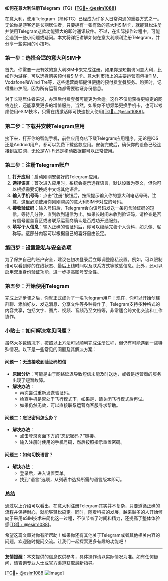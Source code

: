 **如何在意大利注册Telegram（TG）[[TG💪+ @esim1088](https://t.me/s/esim1088)]**

在意大利，使用Telegram（简称TG）已经成为许多人日常沟通的重要方式之一。无论你是游客还是长期居住者，只要拥有一张有效的意大利SIM卡，就能轻松注册并使用Telegram这款功能强大的即时通讯软件。不过，在实际操作过程中，可能会遇到一些小问题或疑问。本文将详细讲解如何在意大利顺利注册Telegram，并分享一些实用的小技巧。

### 第一步：选择合适的意大利SIM卡

首先，你需要一张有效的意大利SIM卡来完成注册。如果你是短期访问意大利，比如作为游客，可以选择购买预付费SIM卡。意大利市场上的主要运营商包括TIM、Vodafone和Wind Tre等，这些运营商都提供便捷的预付费套餐服务。购买时，记得携带护照，因为所有运营商都需要验证身份信息。

对于长期居住者来说，办理后付费套餐可能更为合适。这样不仅能获得更稳定的网络连接，还能享受更多的增值服务。当然，如果你不想频繁更换手机卡，也可以考虑使用eSIM技术，只需在线激活即可快速投入使用[[TG💪+ @esim1088](https://t.me/s/esim1088)]。

### 第二步：下载并安装Telegram应用

接下来，打开你的智能手机，前往应用商店下载Telegram应用程序。无论是iOS还是Android用户，都可以免费下载这款应用。安装完成后，确保你的设备已经连接到互联网，无论是Wi-Fi还是移动数据都可以正常使用。

### 第三步：注册Telegram账户

1. **打开应用**：启动刚刚安装好的Telegram应用。
2. **选择语言**：首次进入应用时，系统会提示选择语言，默认设置为英文，但你可以根据需要切换成中文或其他语言。
3. **输入手机号码**：点击“注册”按钮后，按照提示输入你的意大利电话号码。注意，这里必须使用你刚刚购买的意大利SIM卡对应的号码。
4. **接收验证码**：输入号码后，Telegram会向该号码发送一条包含验证码的短信。等待几分钟，直到收到短信为止。如果长时间未收到验证码，请检查是否有信号覆盖盲区或者联系运营商确认是否成功开通服务。
5. **填写个人信息**：输入正确的验证码后，你可以继续完善个人资料，如头像、昵称等。这部分内容可以根据自己的喜好自由设定。

### 第四步：设置隐私与安全选项

为了保护自己的账户安全，建议在初次登录后立即调整隐私设置。例如，可以限制谁可以看到你的在线状态、最后上线时间以及联系方式等敏感信息。此外，还可以启用双重身份验证功能，进一步提高账号安全性。

### 第五步：开始使用Telegram

完成上述步骤之后，你就正式成为了一名Telegram用户！现在，你可以开始创建群聊、添加好友、发送消息、分享文件等多种操作了。Telegram支持多种格式的内容共享，包括文字、图片、视频、音频乃至文档等，非常适合跨文化交流和工作协作。

### 小贴士：如何解决常见问题？

虽然大多数情况下，按照以上方法可以顺利完成注册过程，但仍有可能遇到一些特殊情况。以下是一些常见的问题及其解决方案：

#### 问题一：无法接收到验证码短信

- **原因分析**：可能是由于网络延迟导致短信未能及时送达，或者是运营商的服务出现了短暂故障。
- **解决办法**：
  - 再次尝试重新发送验证码。
  - 检查手机是否处于飞行模式下，如果是，请关闭飞行模式后再试。
  - 如果仍然无效，可以直接联系运营商客服寻求帮助。

#### 问题二：忘记密码怎么办？

- **解决办法**：
  - 点击登录页面下方的“忘记密码？”链接。
  - 输入注册时使用的手机号码，然后按照指示重置密码。

#### 问题三：如何切换语言？

- **解决办法**：
  - 登录后，进入设置菜单。
  - 找到“语言”选项，从列表中选择所需的语言版本即可。

### 总结

通过以上介绍可以看出，在意大利注册Telegram其实并不复杂，只要遵循正确的流程并保持耐心，就能够轻松搞定。同时，随着科技的发展，越来越多的人开始倾向于采用eSIM技术来简化这一过程，不仅节省了时间和精力，还提高了整体体验感[[TG💪+ @esim1088](https://t.me/s/esim1088)]。

希望这篇文章对你有所帮助！如果你还有其他关于Telegram或者其他相关内容的问题，欢迎随时提问交流。让我们一起探索更多有趣的功能吧！

---

**友情提醒**：本文提供的信息仅供参考，具体操作请以实际情况为准。如有任何疑问，请咨询专业人士或官方渠道获取最新指导。

[[TG💪+ @esim1088](https://t.me/s/esim1088) ![Image](https://i.postimg.cc/4NQfJmqS/Snipaste-2025-05-13-00-14-12.png)]